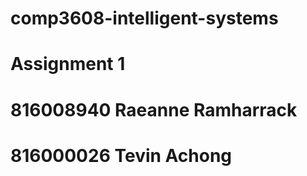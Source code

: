 # comp3608-intelligent-systems
# Assignment 1
# 816008940   Raeanne Ramharrack
# 816000026   Tevin Achong
